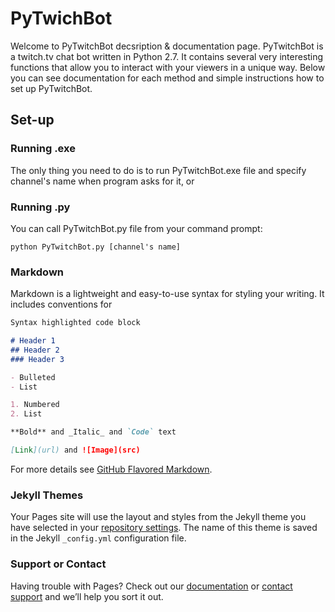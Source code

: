 # PyTwichBot

Welcome to PyTwitchBot decsription & documentation page.
PyTwitchBot is a twitch.tv chat bot written in Python 2.7. It contains several very interesting functions that allow you to interact with your viewers in a unique way. Below you can see documentation for each method and simple instructions how to set up PyTwitchBot.

## Set-up
### Running .exe
The only thing you need to do is to run PyTwitchBot.exe file and specify channel's name when program asks for it, or
### Running .py
You can call PyTwitchBot.py file from your command prompt:
```
python PyTwitchBot.py [channel's name]
```

### Markdown

Markdown is a lightweight and easy-to-use syntax for styling your writing. It includes conventions for

```markdown
Syntax highlighted code block

# Header 1
## Header 2
### Header 3

- Bulleted
- List

1. Numbered
2. List

**Bold** and _Italic_ and `Code` text

[Link](url) and ![Image](src)
```

For more details see [GitHub Flavored Markdown](https://guides.github.com/features/mastering-markdown/).

### Jekyll Themes

Your Pages site will use the layout and styles from the Jekyll theme you have selected in your [repository settings](https://github.com/dkubatko/PyTwitchBot/settings). The name of this theme is saved in the Jekyll `_config.yml` configuration file.

### Support or Contact

Having trouble with Pages? Check out our [documentation](https://help.github.com/categories/github-pages-basics/) or [contact support](https://github.com/contact) and we’ll help you sort it out.
